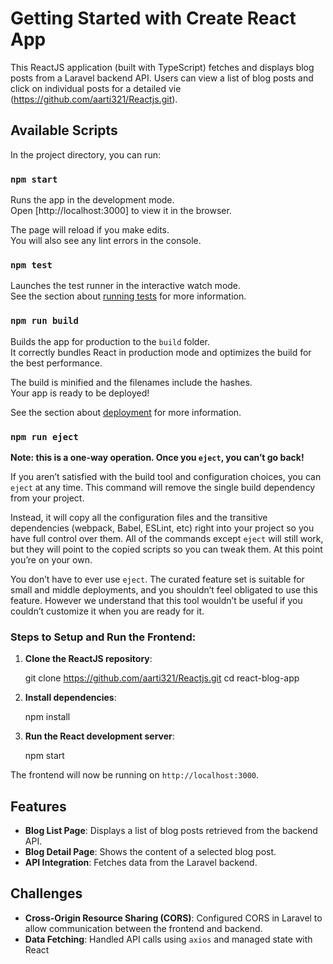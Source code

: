# Getting Started with Create React App

This ReactJS application (built with TypeScript) fetches and displays blog posts from a Laravel backend API. Users can view a list of blog posts and click on individual posts for a detailed vie
(https://github.com/aarti321/Reactjs.git).

## Available Scripts

In the project directory, you can run:

### `npm start`

Runs the app in the development mode.\
Open [http://localhost:3000] to view it in the browser.

The page will reload if you make edits.\
You will also see any lint errors in the console.

### `npm test`

Launches the test runner in the interactive watch mode.\
See the section about [running tests](https://facebook.github.io/create-react-app/docs/running-tests) for more information.

### `npm run build`

Builds the app for production to the `build` folder.\
It correctly bundles React in production mode and optimizes the build for the best performance.

The build is minified and the filenames include the hashes.\
Your app is ready to be deployed!

See the section about [deployment](https://facebook.github.io/create-react-app/docs/deployment) for more information.

### `npm run eject`

**Note: this is a one-way operation. Once you `eject`, you can’t go back!**

If you aren’t satisfied with the build tool and configuration choices, you can `eject` at any time. This command will remove the single build dependency from your project.

Instead, it will copy all the configuration files and the transitive dependencies (webpack, Babel, ESLint, etc) right into your project so you have full control over them. All of the commands except `eject` will still work, but they will point to the copied scripts so you can tweak them. At this point you’re on your own.

You don’t have to ever use `eject`. The curated feature set is suitable for small and middle deployments, and you shouldn’t feel obligated to use this feature. However we understand that this tool wouldn’t be useful if you couldn’t customize it when you are ready for it.


### Steps to Setup and Run the Frontend:

1. **Clone the ReactJS repository**:
    
    git clone https://github.com/aarti321/Reactjs.git
    cd react-blog-app
    

2. **Install dependencies**:
    
    npm install
    


3. **Run the React development server**:
    
    npm start
   

The frontend will now be running on `http://localhost:3000`.



## Features

- **Blog List Page**: Displays a list of blog posts retrieved from the backend API.
- **Blog Detail Page**: Shows the content of a selected blog post.
- **API Integration**: Fetches data from the Laravel backend.



## Challenges

- **Cross-Origin Resource Sharing (CORS)**: Configured CORS in Laravel to allow communication between the frontend and backend.
- **Data Fetching**: Handled API calls using `axios` and managed state with React

